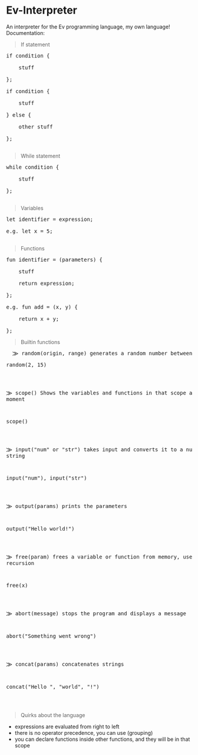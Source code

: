 # Ev-Interpreter
An interpreter for the Ev programming language, my own language!<br/>
Documentation:<br/>
> If statement<br/>
<pre>
if condition {<br/>
    stuff<br/>
};<br/>
if condition {<br/>
    stuff<br/>
} else {<br/>
    other stuff<br/>
};<br/>
</pre>

> While statement<br/>
<pre>
while condition {<br/>
    stuff<br/>
};<br/>
</pre>

> Variables<br/>
<pre>
let identifier = expression;<br/>
e.g. let x = 5;<br/>
</pre>

> Functions<br/>
<pre>
fun identifier = (parameters) {<br/>
    stuff<br/>
    return expression;<br/>
};<br/>
e.g. fun add = (x, y) {<br/>
    return x + y;<br/>
};
</pre>

> Builtin functions
<pre>
  ⨠ random(origin, range) generates a random number between the origin and the range
<pre>random(2, 15)</pre>
  ⨠ scope() Shows the variables and functions in that scope at that moment
<pre>scope()</pre>
  ⨠ input("num" or "str") takes input and converts it to a num or a string
<pre>input("num"), input("str")</pre>
  ⨠ output(params) prints the parameters
<pre>output("Hello world!")</pre>
  ⨠ free(param) frees a variable or function from memory, useful for recursion
<pre>free(x)</pre>
  ⨠ abort(message) stops the program and displays a message
<pre>abort("Something went wrong")</pre>
  ⨠ concat(params) concatenates strings
<pre>concat("Hello ", "world", "!")</pre>
</pre>

> Quirks about the language
  - expressions are evaluated from right to left 
  - there is no operator precedence, you can use (grouping)
  - you can declare functions inside other functions, and they will be in that scope
